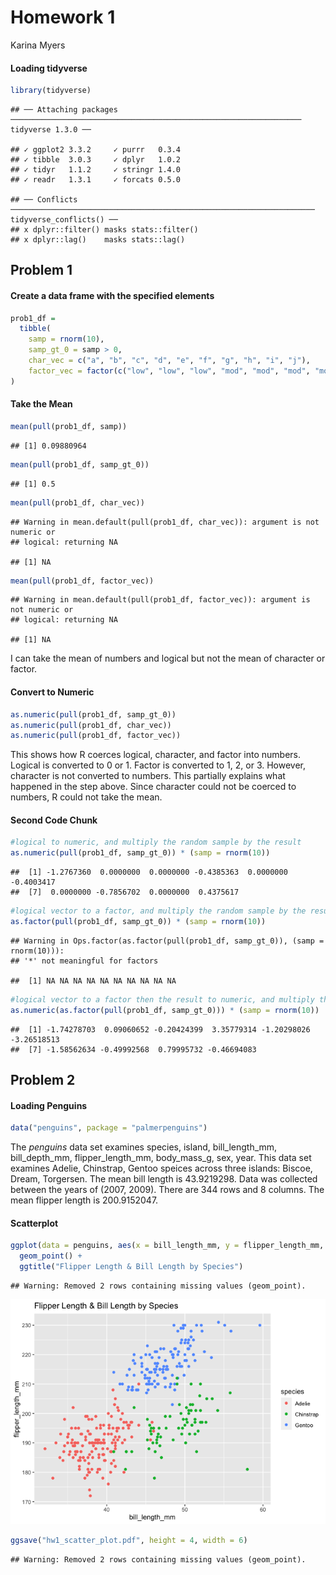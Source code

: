 Homework 1
================
Karina Myers

#### Loading tidyverse

``` r
library(tidyverse)
```

    ## ── Attaching packages ───────────────────────────────────────────────────────────────── tidyverse 1.3.0 ──

    ## ✓ ggplot2 3.3.2     ✓ purrr   0.3.4
    ## ✓ tibble  3.0.3     ✓ dplyr   1.0.2
    ## ✓ tidyr   1.1.2     ✓ stringr 1.4.0
    ## ✓ readr   1.3.1     ✓ forcats 0.5.0

    ## ── Conflicts ──────────────────────────────────────────────────────────────────── tidyverse_conflicts() ──
    ## x dplyr::filter() masks stats::filter()
    ## x dplyr::lag()    masks stats::lag()

## Problem 1

#### Create a data frame with the specified elements

``` r
prob1_df =
  tibble(
    samp = rnorm(10),
    samp_gt_0 = samp > 0, 
    char_vec = c("a", "b", "c", "d", "e", "f", "g", "h", "i", "j"), 
    factor_vec = factor(c("low", "low", "low", "mod", "mod", "mod", "mod", "high", "high", "high"))
)
```

#### Take the Mean

``` r
mean(pull(prob1_df, samp))
```

    ## [1] 0.09880964

``` r
mean(pull(prob1_df, samp_gt_0))
```

    ## [1] 0.5

``` r
mean(pull(prob1_df, char_vec))
```

    ## Warning in mean.default(pull(prob1_df, char_vec)): argument is not numeric or
    ## logical: returning NA

    ## [1] NA

``` r
mean(pull(prob1_df, factor_vec))
```

    ## Warning in mean.default(pull(prob1_df, factor_vec)): argument is not numeric or
    ## logical: returning NA

    ## [1] NA

I can take the mean of numbers and logical but not the mean of character
or factor.

#### Convert to Numeric

``` r
as.numeric(pull(prob1_df, samp_gt_0)) 
as.numeric(pull(prob1_df, char_vec))
as.numeric(pull(prob1_df, factor_vec))
```

This shows how R coerces logical, character, and factor into numbers.
Logical is converted to 0 or 1. Factor is converted to 1, 2, or 3.
However, character is not converted to numbers. This partially explains
what happened in the step above. Since character could not be coerced to
numbers, R could not take the mean.

#### Second Code Chunk

``` r
#logical to numeric, and multiply the random sample by the result
as.numeric(pull(prob1_df, samp_gt_0)) * (samp = rnorm(10))
```

    ##  [1] -1.2767360  0.0000000  0.0000000 -0.4385363  0.0000000 -0.4003417
    ##  [7]  0.0000000 -0.7856702  0.0000000  0.4375617

``` r
#logical vector to a factor, and multiply the random sample by the result
as.factor(pull(prob1_df, samp_gt_0)) * (samp = rnorm(10))
```

    ## Warning in Ops.factor(as.factor(pull(prob1_df, samp_gt_0)), (samp = rnorm(10))):
    ## '*' not meaningful for factors

    ##  [1] NA NA NA NA NA NA NA NA NA NA

``` r
#logical vector to a factor then the result to numeric, and multiply the random sample by the result
as.numeric(as.factor(pull(prob1_df, samp_gt_0))) * (samp = rnorm(10))
```

    ##  [1] -1.74278703  0.09060652 -0.20424399  3.35779314 -1.20298026 -3.26518513
    ##  [7] -1.58562634 -0.49992568  0.79995732 -0.46694083

## Problem 2

#### Loading Penguins

``` r
data("penguins", package = "palmerpenguins")
```

The *penguins* data set examines species, island, bill\_length\_mm,
bill\_depth\_mm, flipper\_length\_mm, body\_mass\_g, sex, year. This
data set examines Adelie, Chinstrap, Gentoo speices across three
islands: Biscoe, Dream, Torgersen. The mean bill length is 43.9219298.
Data was collected between the years of (2007, 2009). There are 344 rows
and 8 columns. The mean flipper length is 200.9152047.

#### Scatterplot

``` r
ggplot(data = penguins, aes(x = bill_length_mm, y = flipper_length_mm, color = species)) + 
  geom_point() + 
  ggtitle("Flipper Length & Bill Length by Species")
```

    ## Warning: Removed 2 rows containing missing values (geom_point).

![](P8105_hw1_km3529_files/figure-gfm/Scatterplot-1.png)<!-- -->

``` r
ggsave("hw1_scatter_plot.pdf", height = 4, width = 6) 
```

    ## Warning: Removed 2 rows containing missing values (geom_point).
